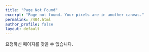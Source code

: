```yaml
---
title: "Page Not Found"
excerpt: "Page not found. Your pixels are in another canvas."
permalink: /404.html
author_profile: false
layout: default
---
```


요청하신 페이지를 찾을 수 없습니다.

<script>
  var GOOG_FIXURL_LANG = 'en';
  var GOOG_FIXURL_SITE = '{{ site.url }}'
</script>
<script src="https://linkhelp.clients.google.com/tbproxy/lh/wm/fixurl.js">
</script>